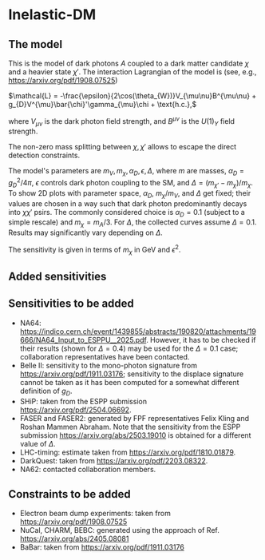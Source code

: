 # Inelastic-DM

## The model

This is the model of dark photons $A$ coupled to a dark matter candidate $\chi$ and a heavier state $\chi'$. The interaction Lagrangian of the model is (see, e.g., https://arxiv.org/pdf/1908.07525)

$`\mathcal{L} = -\frac{\epsilon}{2\cos(\theta_{W})}V_{\mu\nu}B^{\mu\nu} + g_{D}V^{\mu}\bar{\chi}'\gamma_{\mu}\chi + \text{h.c.},`$

where $`V_{\mu\nu}`$ is the dark photon field strength, and $`B^{\mu\nu}`$ is the $`U(1)_{Y}`$ field strength.

The non-zero mass splitting between $`\chi,\chi'`$ allows to escape the direct detection constraints. 

The model's parameters are $`m_{V},m_{\chi}, \alpha_{D}, \epsilon, \Delta`$, where $m$ are masses, $\alpha_{D} = g_{D}^{2}/4\pi$, $\epsilon$ controls dark photon coupling to the SM, and $`\Delta = (m_{\chi'}-m_{\chi})/m_{\chi}`$. To show 2D plots with parameter space, $\alpha_{D}$, $m_{\chi}/m_{V}$, and $\Delta$ get fixed; their values are chosen in a way such that dark photon predominantly decays into $\chi\chi'$ psirs. The commonly considered choice is $\alpha_{D} = 0.1$ (subject to a simple rescale) and $m_{\chi} = m_{A}/3$. For $\Delta$, the collected curves assume $\Delta = 0.1$. Results may significantly vary depending on $\Delta$. 

The sensitivity is given in terms of $m_{\chi}$ in GeV and $\epsilon^{2}$.
 
 
## Added sensitivities

 
## Sensitivities to be added

- NA64: https://indico.cern.ch/event/1439855/abstracts/190820/attachments/19666/NA64_Input_to_ESPPU__2025.pdf. However, it has to be checked if their results (shown for $`\Delta = 0.4`$) may be used for the $\Delta = 0.1$ case; collaboration representatives have been contacted.
- Belle II: sensitivity to the mono-photon signature from  https://arxiv.org/pdf/1911.03176; sensitivity to the displace signature cannot be taken as it has been computed for a somewhat different definition of $g_{D}$.
- SHiP: taken from the ESPP submission https://arxiv.org/pdf/2504.06692.
- FASER and FASER2: generated by FPF representatives Felix Kling and Roshan Mammen Abraham. Note that the sensitivity from the ESPP submission https://arxiv.org/abs/2503.19010 is obtained for a different value of $`\Delta`$.
- LHC-timing: estimate taken from https://arxiv.org/pdf/1810.01879.
- DarkQuest: taken from https://arxiv.org/pdf/2203.08322.
- NA62: contacted collaboration members.

## Constraints to be added

- Electron beam dump experiments: taken from https://arxiv.org/pdf/1908.07525
- NuCal, CHARM, BEBC: generated using the approach of Ref. https://arxiv.org/abs/2405.08081
- BaBar: taken from https://arxiv.org/pdf/1911.03176